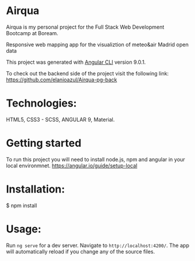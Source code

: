 # Airqua
Airqua is my personal project for the Full Stack Web Development Bootcamp at Boream.

Responsive web mapping app for the visualiztion of meteo&air Madrid open data

This project was generated with [Angular CLI](https://github.com/angular/angular-cli) version 9.0.1.

To check out the backend side of the project visit the following link: 
https://github.com/elanioazul/Airqua-pg-back

# Technologies:
HTML5, CSS3 - SCSS, ANGULAR 9, Material.

# Getting started
To run this project you will need to install node.js, npm and angular in your local environmnet. https://angular.io/guide/setup-local

# Installation:
$ npm install

# Usage:
Run `ng serve` for a dev server. Navigate to `http://localhost:4200/`. The app will automatically reload if you change any of the source files.




